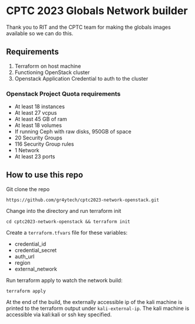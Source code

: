 # CPTC 2023 Globals Network builder
Thank you to RIT and the CPTC team for making the globals images available so we can do this.

## Requirements
1. Terraform on host machine
2. Functioning OpenStack cluster
3. Openstack Application Credential to auth to the cluster

### Openstack Project Quota requirements
- At least 18 instances
- At least 27 vcpus
- At least 45 GB of ram
- At least 18 volumes
- If running Ceph with raw disks, 950GB of space
- 20 Security Groups
- 116 Security Group rules
- 1 Network
- At least 23 ports

## How to use this repo

Git clone the repo
```
https://github.com/gr4ytech/cptc2023-network-openstack.git
```

Change into the directory and run terraform init
```
cd cptc2023-network-openstack && terraform init
```

Create a ``terraform.tfvars`` file for these variables:
- credential_id
- credential_secret
- auth_url
- region
- external_network

Run terraform apply to watch the network build:
```
terraform apply
```

At the end of the build, the externally accessible ip of the kali machine is printed to the terraform output under ``kali-external-ip``. The kali machine is accessible via kali:kali or ssh key specified.